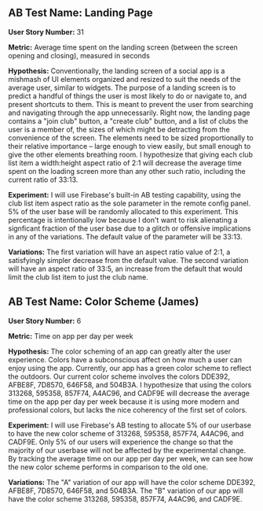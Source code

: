 ## AB Test Name: Landing Page

**User Story Number:**  31

**Metric:** Average time spent on the landing screen (between the screen opening and closing), measured in seconds

**Hypothesis:** Conventionally, the landing screen of a social app is a mishmash of UI elements organized and resized to suit the needs of the average user, similar to widgets. The purpose of a landing screen is to predict a handful of things the user is most likely to do or navigate to, and present shortcuts to them. This is meant to prevent the user from searching and navigating through the app unnecessarily. Right now, the landing page contains a "join club" button, a "create club" button, and a list of clubs the user is a member of, the sizes of which might be detracting from the convenience of the screen. The elements need to be sized proportionally to their relative importance – large enough to view easily, but small enough to give the other elements breathing room. I hypothesize that giving each club list item a width:height aspect ratio of 2:1 will decrease the average time spent on the loading screen more than any other such ratio, including the current ratio of 33:13.

**Experiment:** I will use Firebase's built-in AB testing capability, using the club list item aspect ratio as the sole parameter in the remote config panel. 5% of the user base will be randomly allocated to this experiment. This percentage is intentionally low because I don't want to risk alienating a signficant fraction of the user base due to a glitch or offensive implications in any of the variations. The default value of the parameter will be 33:13.

**Variations:** The first variation will have an aspect ratio value of 2:1, a satisfyingly simpler decrease from the default value. The second variation will have an aspect ratio of 33:5, an increase from the default that would limit the club list item to just the club name.

## AB Test Name: Color Scheme (James) 

**User Story Number:**  6

**Metric:** Time on app per day per week

**Hypothesis:** The color scheming of an app can greatly alter the user experience. Colors have a subconscious affect on how much a user can enjoy using the app. Currently, our app has a green color scheme to reflect the outdoors. Our current color scheme involves the colors DDE392, AFBE8F, 7D8570, 646F58, and 504B3A. I hypothesize that using the colors 313268, 595358, 857F74, A4AC96, and CADF9E will decrease the average time on the app per day per week because it is using more modern and professional colors, but lacks the nice coherency of the first set of colors.

**Experiment:** I will use Firebase's AB testing to allocate 5% of our userbase to have the new color scheme of 313268, 595358, 857F74, A4AC96, and CADF9E. Only 5% of our users will experience the change so that the majority of our userbase will not be affected by the experimental change. By tracking the average time on our app per day per week, we can see how the new color scheme performs in comparison to the old one.

**Variations:** The "A" variation of our app will have the color scheme DDE392, AFBE8F, 7D8570, 646F58, and 504B3A. The "B" variation of our app will have the color scheme 313268, 595358, 857F74, A4AC96, and CADF9E.

